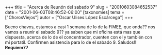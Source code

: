 +++
title = "Acerca de Reunón del sabado 9"
slug = "20010603084652537"
date = "2001-06-03T08:46:52-06:00"
[taxonomies]
tema = ["ChorosViejos"]
autor = ["Oscar Ulises López Escárcega"]
+++

Bueno chavos, estamos a casi 1 semana de lo de la FIMEE, que onda?? nos
vamos a reunir el sabado 9?? ya saben que mi oficina está mas que
dispuesta, acerca de lo de el concentrador, cuenten con el y también con
mi portatil.
Confirmen asistencia para lo de el sabado 9.
Saludos!!
**Requiem77**

